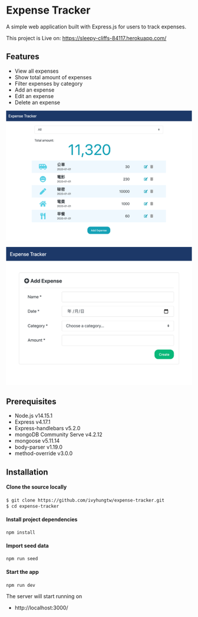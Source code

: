 # Expense Tracker

A simple web application built with Express.js for users to track expenses.

This project is Live on: https://sleepy-cliffs-84117.herokuapp.com/

## Features

- View all expenses
- Show total amount of expenses
- Filter expenses by category
- Add an expense
- Edit an expense
- Delete an expense

![Home page](/public/photos/index.png)

![New page](/public/photos/new.png)

## Prerequisites

- Node.js v14.15.1
- Express v4.17.1
- Express-handlebars v5.2.0
- mongoDB Community Serve v4.2.12
- mongoose v5.11.14
- body-parser v1.19.0
- method-override v3.0.0

## Installation

#### Clone the source locally

```
$ git clone https://github.com/ivyhungtw/expense-tracker.git
$ cd expense-tracker
```

#### Install project dependencies

```
npm install
```

#### Import seed data

```
npm run seed
```

#### Start the app

```
npm run dev
```

The server will start running on

- http://localhost:3000/
